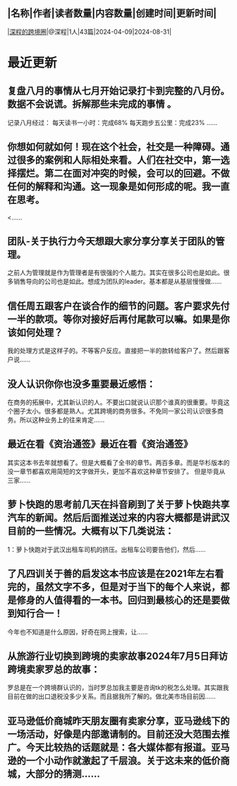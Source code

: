 |名称|作者|读者数量|内容数量|创建时间|更新时间|
---
|[深程的跨境圈](https://xiaobot.net/p/SC2024?refer=0b133df9-27dc-423b-8101-639049001c13)|@深程|1人|43篇|2024-04-09|2024-08-31|

# 最近更新
## 复盘八月的事情从七月开始记录打卡到完整的八月份。数据不会说谎。拆解那些未完成的事情 。
记录八月经过：
每天读书一小时：完成68%
每天跑步五公里：完成23%
......
## 你想如何就如何！现在这个社会，社交是一种障碍。通过很多的案例和人际相处来看。人们在社交中，第一选择摆烂。第二在面对冲突的时候，会可以的回避。不做任何的解释和沟通。这一现象是如何形成的呢。我一直在思考。
<......
## 团队-关于执行力今天想跟大家分享分享关于团队的管理。
之前人为管理就是作为管理者是有很强的个人能力。其实在很多公司也是如此。很多销售导向的公司也是如此。想成为团队的leader。基本都是从基层慢慢做......
## 信任周五跟客户在谈合作的细节的问题。客户要求先付一半的款项。等你对接好后再付尾款可以嘛。如果是你该如何处理？
我的处理方式是这样子的。不等客户反应。直接把一半的款转给客户了。然后跟客户说......
## 没人认识你你也没多重要最近感悟：
在商务的拓展中，尤其新认识的人。不要出口就说认识那个谁真的很重要。毕竟这个圈子太小。很多都是熟人。尤其跨境的商务很多。不免同一家公司认识很多商务。所以这种业务上的往来肯定......
## 最近在看《资治通签》最近在看《资治通签》
其实这本书去年就想看了。但是大概看了全书的章节。两百多章。而是华杉版本的没一章节都喜欢用简短的文字做开头，更加不喜欢这种章节安排了。
但是毕竟从三家......
## 萝卜快跑的思考前几天在抖音刷到了关于萝卜快跑共享汽车的新闻。然后后面推送过来的内容大概都是讲武汉目前的一些情况。大概有以下几类说法：
1：萝卜快跑对于武汉出租车司机的挤压。出租车公司要告他们，然后......
## 了凡四训关于善的启发这本书应该是在2021年左右看完的，虽然文字不多，但是对于当下的每个人来说，都是修身的人值得看的一本书。回归到最核心的还是要做到知行合一！
今年也不知道是什么原因，好奇在网上搜索，让......
## 从旅游行业切换到跨境的卖家故事2024年7月5日拜访跨境卖家罗总的故事：
罗总是在一个跨境群认识的，当时罗总加我主要是咨询tk的税怎么处理。其实跟我目前在做的出口退税没多少关系。而且据我所了解的。做北美市场目前因......
## 亚马逊低价商城昨天朋友圈有卖家分享，亚马逊线下的一场活动，好像是内部邀请制的。目前还没大范围去推广。今天比较热的话题就是：各大媒体都有报道。亚马逊的一个小动作就激起了千层浪。关于这未来的低价商城，大部分的猜测......

